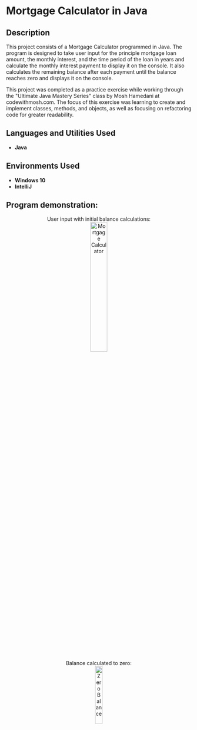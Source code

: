 <h1>Mortgage Calculator in Java</h1>


<h2>Description</h2>
This project consists of a Mortgage Calculator programmed in Java. The program is designed to take user input for the principle mortgage loan amount, the monthly interest, and the time period of the loan in years and calculate the monthly interest payment to display it on the console. It also calculates the remaining balance after each payment until the balance reaches zero and displays it on the console. 

This project was completed as a practice exercise while working through the "Ultimate Java Mastery Series" class by Mosh Hamedani at codewithmosh.com. The focus of this exercise was learning to create and implement classes, methods, and objects, as well as focusing on refactoring code for greater readability. 
<br />


<h2>Languages and Utilities Used</h2>

- <b>Java</b> 

<h2>Environments Used </h2>

- <b>Windows 10</b>
- <b>IntelliJ</b>

<h2>Program demonstration:</h2>

<p align="center">
User input with initial balance calculations: <br/>
<img src="https://i.imgur.com/QGz0VLD.png" height=30%" width="30%" alt="Mortgage Calculator"/>
<br />
<br />
Balance calculated to zero:  <br/>
<img src="https://i.imgur.com/wsNz5rl.png" height="20%" width="20%" alt="Zero Balance"/>
<br />
</p>
